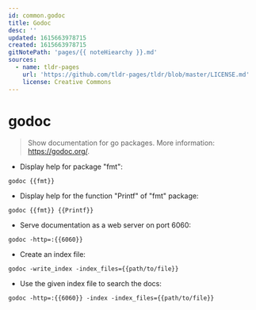 ```yaml
---
id: common.godoc
title: Godoc
desc: ''
updated: 1615663978715
created: 1615663978715
gitNotePath: 'pages/{{ noteHiearchy }}.md'
sources:
  - name: tldr-pages
    url: 'https://github.com/tldr-pages/tldr/blob/master/LICENSE.md'
    license: Creative Commons
---
```

# godoc

> Show documentation for go packages.
> More information: <https://godoc.org/>.

- Display help for package "fmt":

`godoc {{fmt}}`

- Display help for the function "Printf" of "fmt" package:

`godoc {{fmt}} {{Printf}}`

- Serve documentation as a web server on port 6060:

`godoc -http=:{{6060}}`

- Create an index file:

`godoc -write_index -index_files={{path/to/file}}`

- Use the given index file to search the docs:

`godoc -http=:{{6060}} -index -index_files={{path/to/file}}`

